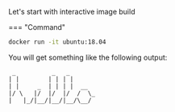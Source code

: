 Let's start with interactive image build

=== "Command"
```bash
docker run -it ubuntu:18.04
```

You will get something like the following output:

```
 _          _   _       
| |        | | | |      
| |     _  | | | |  __  
|/ \   |/  |/  |/  /  \_
|   |_/|__/|__/|__/\__/ 
                        
```

